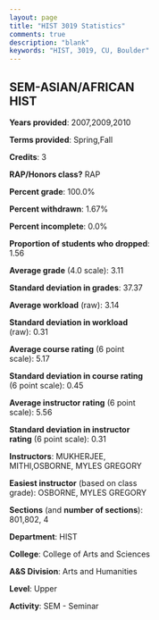 ```yaml
---
layout: page
title: "HIST 3019 Statistics"
comments: true
description: "blank"
keywords: "HIST, 3019, CU, Boulder"
--- 
```

<head>
<script src="https://ajax.googleapis.com/ajax/libs/jquery/2.1.3/jquery.min.js"></script>
<script src="https://dl.dropboxusercontent.com/s/pc42nxpaw1ea4o9/highcharts.js?dl=0"></script>
<!-- <script src="../assets/js/highcharts.js"></script> -->
<style type="text/css">@font-face {
	font-family: "Bebas Neue";
	src: url(https://www.filehosting.org/file/details/544349/BebasNeue%20Regular.otf) format("opentype");
	}
	h1.Bebas { 
		font-family: "Bebas Neue", Verdana, Tahoma;
	}
</style>
</head>
<body>
	<div id="container" style="float: right; width: 45%; height: 88%; margin-left: 2.5%; margin-right: 2.5%;"></div>
	<script language="JavaScript">
		$(document).ready(function() {
		var chart = {type: 'column'};
		var title = {text: 'Grade Distribution'};
		var xAxis = {categories: ['A','B','C','D','F'],crosshair: true};
		var yAxis = {min: 0,title: {text: 'Percentage'}};
		var tooltip = {headerFormat: '<center><b><span style="font-size:20px">{point.key}</span></b></center>',
		               pointFormat: '<td style="padding:0"><b>{point.y:.1f}%</b></td>',
		               footerFormat: '</table>',shared: true,useHTML: true};
		var plotOptions = {column: {pointPadding: 0.0,borderWidth: 0}};  
		var credits = {enabled: false};var series= [{name: 'Percent',data: [39.68,46.03,9.52,0.0,4.76,]}];
		var json = {};
		json.chart = chart;
		json.title = title;
		json.tooltip = tooltip;
		json.xAxis = xAxis;
		json.yAxis = yAxis;  
		json.series = series;
		json.plotOptions = plotOptions;  
		json.credits = credits;
		$('#container').highcharts(json);
	});
	</script>
</body>
			   
## SEM-ASIAN/AFRICAN HIST

**Years provided**: 2007,2009,2010

**Terms provided**: Spring,Fall

**Credits**: 3

**RAP/Honors class?** RAP

**Percent grade**: 100.0%

**Percent withdrawn**: 1.67%

**Percent incomplete**: 0.0%

**Proportion of students who dropped**: 1.56

**Average grade** (4.0 scale): 3.11

**Standard deviation in grades**: 37.37

**Average workload** (raw): 3.14

**Standard deviation in workload** (raw): 0.31

**Average course rating** (6 point scale): 5.17

**Standard deviation in course rating** (6 point scale): 0.45

**Average instructor rating** (6 point scale): 5.56

**Standard deviation in instructor rating** (6 point scale): 0.31

**Instructors**: MUKHERJEE, MITHI,OSBORNE, MYLES GREGORY

**Easiest instructor** (based on class grade): OSBORNE, MYLES GREGORY

**Sections** (and **number of sections**): 801,802, 4

**Department**: HIST

**College**: College of Arts and Sciences

**A&S Division**: Arts and Humanities

**Level**: Upper

**Activity**: SEM - Seminar